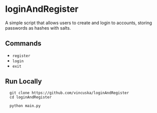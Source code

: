 # loginAndRegister
A simple script that allows users to create and login to accounts, storing passwords as hashes with salts.

## Commands
+ `register`
+ `login`
+ `exit`

## Run Locally

```batch
  git clone https://github.com/vincuska/loginAndRegister
  cd loginAndRegister
```

```batch
  python main.py
```
